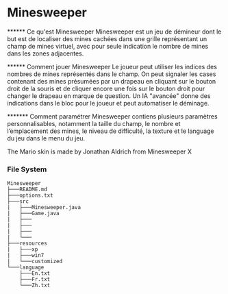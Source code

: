 # Minesweeper

****** Ce qu'est Minesweeper
Minesweeper est un jeu de démineur dont le but est de localiser des mines cachées dans une grille représentant un champ de mines virtuel, avec pour seule indication le nombre de mines dans les zones adjacentes. 

****** Comment jouer Minesweeper
Le joueur peut utiliser les indices des nombres de mines représentés dans le champ. 
On peut signaler les cases contenant des mines présumées par un drapeau en cliquant sur le bouton droit de la souris et de cliquer encore une fois sur le bouton droit pour changer le drapeau en marque de question. 
Un IA "avancée" donne des indications dans le bloc pour le joueur et peut automatiser le déminage.

******* Comment paramétrer 
Minesweeper contiens plusieurs paramètres personnalisables, notamment la taille du champ, le nombre et l’emplacement des mines, le niveau de difficulté, la texture et le language du jeu dans le menu du jeu.

The Mario skin is made by Jonathan Aldrich from Minesweeper X

### File System

```
Minesweeper
├───README.md
├───options.txt
├───src
|   ├───Minesweeper.java
|   ├───Game.java
|   ├───
|   ├───
|   ├───
|   └───
├───resources
|   ├───xp
|   ├───win7
|   └───customized
└───language
    ├───En.txt
    ├───Fr.txt
    └───Zh.txt
```
